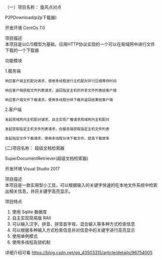 （一）项目名称： 旋风点对点

P2PDownload(p2p下载器)

开发环境 
CentOs 7.0

项目描述  
本项目是以C/S模型为基础，应用HTTP协议实现的一个可以在局域网中进行文件下载的一个下载器

功能模块

 1.服务端
 
    响应客户端主机配对请求，使用多线程进行主机配对并行压缩等待时间
    
    响应客户端获取文件列表请求，返回指定主机的共享文件列表给客户端
    
    响应客户端文件下载请求，使用多线程分块下载并返回结果给客户端
    
 2.客户端
 
    发起局域网内主机配对请求，自主实现广播请求局域网内主机配对
    
    发起获取指定主机文件列表请求，向服务端获取指定主机文件列表
    
    发起指定文件下载请求，使用多线程分块下载文件，提高下载效率

(二)项目名称： 超级文档检索器

SuperDocumentRetriever(超级文档检索器)

开发环境 
Visual Studio  2017

项目描述  
本项目是一款实用型小工具，可以根据输入的关键字快速的在本地文件系统中检索出相关信息，并将关键字高亮显示。

项目特点   
1. 使用 Sqlite 数据库　
2. 自主实现简易版 RAII
3. 可以输入汉字、拼音、拼音首字母，混合输入等多种方式检索信息
4. 可以根据多种输入方式检索信息并对信息中的关键字进行高亮显示
5. 使用单例模式
6. 使用多线程及锁机制
       
详细介绍可看 https://blog.csdn.net/qq_43503315/article/details/96754005
